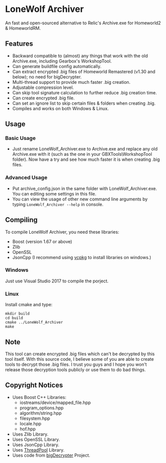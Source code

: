# LoneWolf Archiver #
An fast and open-sourced alternative to Relic's Archive.exe for Homeworld2 & HomeworldRM.

## Features ##
- Backward compatible to (almost) any things that work with the old Archive.exe, including Gearbox's WorkshopTool.
- Can generate buildfile config automatically.
- Can extract encrypted .big files of Homeworld Remastered (v1.30 and below); no need for bigDecrypter.
- Multi-thread support to provide much faster .big creation.
- Adjustable compression level.
- Can skip tool signature calculation to further reduce .big creation time.
- Can create encrypted .big file.
- Can set an ignore list to skip certain files & folders when creating .big.
- Compiles and works on both Windows & Linux.

## Usage ##
### Basic Usage ###
- Just rename LoneWolf_Archiver.exe to Archive.exe and replace any old Archive.exe with it (such as the one in your GBXTools\WorkshopTool folder). Now have a try and see how much faster it is when creating .big files.

### Advanced Usage ###
- Put archive_config.json in the same folder with LoneWolf_Archiver.exe. You can editing some settings in this file.
- You can view the usage of other new command line arguments by typing `LoneWolf_Archiver --help` in console.


## Compiling ##
To compile LoneWolf Archiver, you need these libraries:
- Boost (version 1.67 or above)
- Zlib
- OpenSSL
- JsonCpp
(I recommend using [vcpkg](https://github.com/Microsoft/vcpkg) to install libraries on windows.)

### Windows ###
Just use Visual Studio 2017 to compile the porject.

### Linux ###
Install cmake and type:

    mkdir build
    cd build
    cmake ../LoneWolf_Archiver
    make

## Note ##
This tool can create encrypted .big files which can't be decrypted by this tool itself. With this source code, I believe some of you are able to create tools to decrypt those .big files. I trust you guys and I hope you won't release those decryption tools publicly or use them to do bad things.

## Copyright Notices ##
- Uses Boost C++ Libraries:
	- iostreams/device/mapped_file.hpp
	- program_options.hpp
	- algorithm/string.hpp
	- filesystem.hpp
	- locale.hpp
	- hof.hpp
- Uses Zlib Library.
- Uses OpenSSL Library.
- Uses JsonCpp Library.
- Uses [ThreadPool](https://github.com/progschj/ThreadPool) Library.
- Uses code from [bigDecrypter](https://github.com/mon/bigDecrypter) Project.